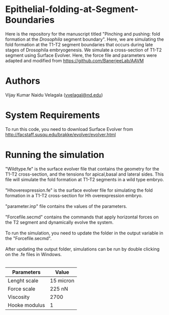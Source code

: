 # Epithelial-folding-at-Segment-Boundaries
Here is the repository for the manuscript titled "Pinching and pushing:  fold formation at the *Drosophila* segment boundary". Here, we are simulating the fold formation at the T1-T2 segment boundaries that occurs during late stages of Drosophila embryogenesis. We simulate a cross-section of T1-T2 segment using Surface Evolver. Here, the force file and parameters were adapted and modified from  https://github.com/BanerjeeLab/AAVM

# Authors
  Vijay Kumar Naidu Velagala (vvelagal@nd.edu)

 # System Requirements 
 To run this code, you need to download Surface Evolver from http://facstaff.susqu.edu/brakke/evolver/evolver.html
 
 # Running the simulation
 
   "Wildtype.fe" is the surface evolver file that contains the geometry for the T1-T2 cross-section, and the tensions for apical,basal and lateral sides. 
    This file will simulate the fold formation at T1-T2 segments in a wild type embryo. <br> <br>
   "Hhoverexpression.fe" is the surface evolver file for simulating the fold formation in a T1-T2 cross-section for Hh overexpression embryo.<br><br>
   "parameter.inp" file contains the values of the parameters.<br><br>
   "Forcefile.secmd" contains the commands that apply horizontal forces on the T2 segment and dynamically evolve the system.<br> <br>
    To run the simulation, you need to update the folder in the output variable in the "Forcefile.secmd". <br> <br>
    After updating the output folder, simulations can be run  by double clicking on the .fe files in Windows. <br> <br>
   
  
   Parameters | Value
------------ | -------------
Lenght scale | 15 micron
Force scale |  225 nN
Viscosity   | 2700
Hooke modulus| 1
 
